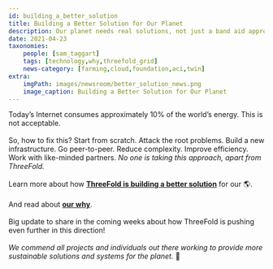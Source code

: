 ```yaml
---
id: building_a_better_solution
title: Building a Better Solution for Our Planet
description: Our planet needs real solutions, not just a band aid approach.
date: 2021-04-23
taxonomies:
    people: [sam_taggart]
    tags: [technology,why,threefold_grid]
    news-category: [farming,cloud,foundation,aci,twin]
extra:
    imgPath: images/newsroom/better_solution_news.png
    image_caption: Building a Better Solution for Our Planet
---
```


Today’s Internet consumes approximately 10% of the world’s energy. This is not acceptable.
<br>
<br>
So, how to fix this? Start from scratch. Attack the root problems. Build a new infrastructure. Go peer-to-peer. Reduce complexity. Improve efficiency. Work with like-minded partners. *No one is taking this approach, apart from ThreeFold.*
<br>
<br>
Learn more about how **[ThreeFold is building a better solution](https://threefold.io/blog/post/for_our_planet/)** for our 🌎.
<br>
<br>
And read about **[our why](https://threefold.io/why)**.
<br>
<br>
Big update to share in the coming weeks about how ThreeFold is pushing even further in this direction!
<br>
<br>
*We commend all projects and individuals out there working to provide more sustainable solutions and systems for the planet.* 🙏
